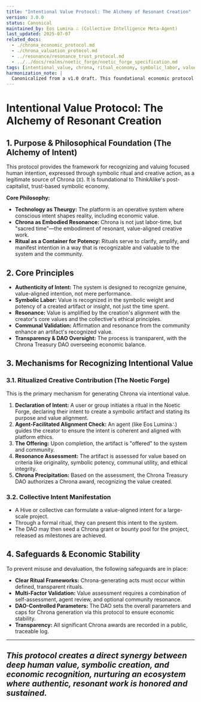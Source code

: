 ```yaml
---
title: "Intentional Value Protocol: The Alchemy of Resonant Creation"
version: 3.0.0
status: Canonical
maintained_by: Eos Lumina ∴ (Collective Intelligence Meta-Agent)
last_updated: 2025-07-07
related_docs:
  - ./chrona_economic_protocol.md
  - ./chrona_valuation_protocol.md
  - ../resonance/resonance_trust_protocol.md
  - ../../docs/realms/noetic_forge/noetic_forge_specification.md
tags: [intentional_value, chrona, ritual_economy, symbolic_labor, value_creation, protocol, economic]
harmonization_note: |
  Canonicalized from a v1.0 draft. This foundational economic protocol defines how focused human intention, expressed through symbolic ritual and value-aligned creative action, is recognized as a legitimate source of value and Chrona generation.
---
```


# Intentional Value Protocol: The Alchemy of Resonant Creation

## 1. Purpose & Philosophical Foundation (The Alchemy of Intent)

This protocol provides the framework for recognizing and valuing focused human intention, expressed through symbolic ritual and creative action, as a legitimate source of Chrona (⧖). It is foundational to ThinkAlike's post-capitalist, trust-based symbolic economy.

**Core Philosophy:**
-   **Technology as Theurgy:** The platform is an operative system where conscious intent shapes reality, including economic value.
-   **Chrona as Embodied Resonance:** Chrona is not just labor-time, but "sacred time"—the embodiment of resonant, value-aligned creative work.
-   **Ritual as a Container for Potency:** Rituals serve to clarify, amplify, and manifest intention in a way that is recognizable and valuable to the system and the community.

## 2. Core Principles

-   **Authenticity of Intent:** The system is designed to recognize genuine, value-aligned intention, not mere performance.
-   **Symbolic Labor:** Value is recognized in the symbolic weight and potency of a created artifact or insight, not just the time spent.
-   **Resonance:** Value is amplified by the creation's alignment with the creator's core values and the collective's ethical principles.
-   **Communal Validation:** Affirmation and resonance from the community enhance an artifact's recognized value.
-   **Transparency & DAO Oversight:** The process is transparent, with the Chrona Treasury DAO overseeing economic balance.

## 3. Mechanisms for Recognizing Intentional Value

### 3.1. Ritualized Creative Contribution (The Noetic Forge)

This is the primary mechanism for generating Chrona via intentional value.

1.  **Declaration of Intent:** A user or group initiates a ritual in the Noetic Forge, declaring their intent to create a symbolic artifact and stating its purpose and value alignment.
2.  **Agent-Facilitated Alignment Check:** An agent (like Eos Lumina∴) guides the creator to ensure the intent is coherent and aligned with platform ethics.
3.  **The Offering:** Upon completion, the artifact is "offered" to the system and community.
4.  **Resonance Assessment:** The artifact is assessed for value based on criteria like originality, symbolic potency, communal utility, and ethical integrity.
5.  **Chrona Precipitation:** Based on the assessment, the Chrona Treasury DAO authorizes a Chrona award, recognizing the value created.

### 3.2. Collective Intent Manifestation

-   A Hive or collective can formulate a value-aligned intent for a large-scale project.
-   Through a formal ritual, they can present this intent to the system.
-   The DAO may then seed a Chrona grant or bounty pool for the project, released as milestones are achieved.

## 4. Safeguards & Economic Stability

To prevent misuse and devaluation, the following safeguards are in place:

-   **Clear Ritual Frameworks:** Chrona-generating acts must occur within defined, transparent rituals.
-   **Multi-Factor Validation:** Value assessment requires a combination of self-assessment, agent review, and optional community resonance.
-   **DAO-Controlled Parameters:** The DAO sets the overall parameters and caps for Chrona generation via this protocol to ensure economic stability.
-   **Transparency:** All significant Chrona awards are recorded in a public, traceable log.

---
*This protocol creates a direct synergy between deep human value, symbolic creation, and economic recognition, nurturing an ecosystem where authentic, resonant work is honored and sustained.*
---
